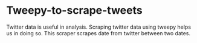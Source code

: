 # Tweepy-to-scrape-tweets

Twitter data is useful in analysis. Scraping twitter data using tweepy helps us in doing so. This scraper scrapes date from twitter between two dates.
